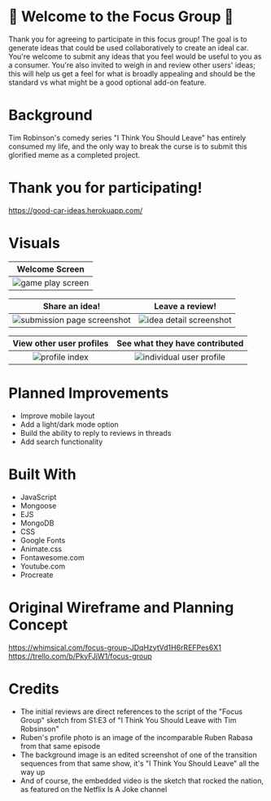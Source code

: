 # 🚗 Welcome to the Focus Group 🚗
Thank you for agreeing to participate in this focus group! The goal is to generate ideas that could be used collaboratively to create an ideal car. You're welcome to submit any ideas that you feel would be useful to you as a consumer. You're also invited to weigh in and review other users' ideas; this will help us get a feel for what is broadly appealing and should be the standard vs what might be a good optional add-on feature.

# Background
Tim Robinson's comedy series "I Think You Should Leave" has entirely consumed my life, and the only way to break the curse is to submit this glorified meme as a completed project.

# Thank you for participating!
https://good-car-ideas.herokuapp.com/

# Visuals

|Welcome Screen|
| :---------: |
|![game play screen](https://i.imgur.com/oFU7Oft.png "Welcome screen")|

| Share an idea! | Leave a review! |
| :---------: | :---------: |
|![submission page screenshot](https://i.imgur.com/AHx2Fw0.png "Idea sbumission page") | ![idea detail screenshot](https://i.imgur.com/bfZoNke.png "Detailed review")

| View other user profiles | See what they have contributed |
| :---------: | :---------: |
|![profile index](https://i.imgur.com/XqE4pcq.png "Idea submission page") | ![individual user profile](https://i.imgur.com/eZ6d1g4.png "profile page detail")

# Planned Improvements
* Improve mobile layout
* Add a light/dark mode option
* Build the ability to reply to reviews in threads
* Add search functionality

# Built With
* JavaScript
* Mongoose
* EJS
* MongoDB
* CSS
* Google Fonts
* Animate.css
* Fontawesome.com
* Youtube.com
* Procreate

# Original Wireframe and Planning Concept
https://whimsical.com/focus-group-JDqHzytVd1H6rREFPes6X1 
https://trello.com/b/PkyFJjW1/focus-group

# Credits
* The initial reviews are direct references to the script of the "Focus Group" sketch from S1:E3 of "I Think You Should Leave with Tim Robsinson"
* Ruben's profile photo is an image of the incomparable Ruben Rabasa from that same episode
* The background image is an edited screenshot of one of the transition sequences from that same show, it's "I Think You Should Leave" all the way up
* And of course, the embedded video is the sketch that rocked the nation, as featured on the Netflix Is A Joke channel
